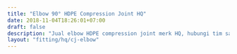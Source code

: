 ```yaml
---
title: "Elbow 90° HDPE Compression Joint HQ"
date: 2018-11-04T18:26:01+07:00
draft: false
description: "Jual elbow HDPE compression joint merk HQ, hubungi tim sales kami untuk mendapatkan harga terbaik."
layout: "fitting/hq/cj-elbow"
---
```


